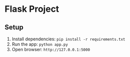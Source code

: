 # Flask Project

## Setup
1. Install dependencies: `pip install -r requirements.txt`
2. Run the app: `python app.py`
3. Open browser: `http://127.0.0.1:5000`
